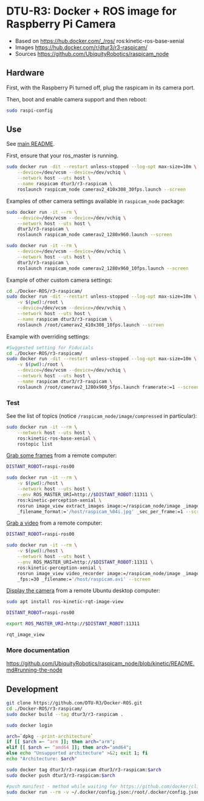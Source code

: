 # DTU-R3: Docker + ROS image for Raspberry Pi Camera
* Based on https://hub.docker.com/_/ros/ ros:kinetic-ros-base-xenial
* Images https://hub.docker.com/r/dtur3/r3-raspicam/
* Sources https://github.com/UbiquityRobotics/raspicam_node

## Hardware

First, with the Raspberry Pi turned off, plug the raspicam in its camera port.

Then, boot and enable camera support and then reboot:

```sh
sudo raspi-config
```

## Use
See [main README](../README.md).

First, ensure that your ros_master is running.

```sh
sudo docker run -dit --restart unless-stopped --log-opt max-size=10m \
	--device=/dev/vcsm --device=/dev/vchiq \
	--network host --uts host \
	--name raspicam dtur3/r3-raspicam \
	roslaunch raspicam_node camerav2_410x308_30fps.launch --screen
```

Examples of other camera settings available in `raspicam_node` package: 

```sh
sudo docker run -it --rm \
	--device=/dev/vcsm --device=/dev/vchiq \
	--network host --uts host \
	dtur3/r3-raspicam \
	roslaunch raspicam_node camerav2_1280x960.launch --screen

sudo docker run -it --rm \
	--device=/dev/vcsm --device=/dev/vchiq \
	--network host --uts host \
	dtur3/r3-raspicam \
	roslaunch raspicam_node camerav2_1280x960_10fps.launch --screen
```

Example of other custom camera settings: 

```sh
cd ./Docker-ROS/r3-raspicam/
sudo docker run -dit --restart unless-stopped --log-opt max-size=10m \
	-v $(pwd):/root \
	--device=/dev/vcsm --device=/dev/vchiq \
	--network host --uts host \
	--name raspicam dtur3/r3-raspicam \
	roslaunch /root/camerav2_410x308_10fps.launch --screen
```

Example with overriding settings:

```sh
#Suggested setting for Fiducials
cd ./Docker-ROS/r3-raspicam/
sudo docker run -dit --restart unless-stopped --log-opt max-size=10m \
	-v $(pwd):/root \
	--device=/dev/vcsm --device=/dev/vchiq \
	--network host --uts host \
	--name raspicam dtur3/r3-raspicam \
	roslaunch /root/camerav2_1280x960_5fps.launch framerate:=1 --screen
```

### Test
See the list of topics (notice `/raspicam_node/image/compressed` in particular):

```sh
sudo docker run -it --rm \
	--network host --uts host \
	ros:kinetic-ros-base-xenial \
	rostopic list
```

[Grab some frames](http://wiki.ros.org/image_view#image_view.2BAC8-diamondback.Tools) from a remote computer:

```sh
DISTANT_ROBOT=raspi-ros00

sudo docker run -it --rm \
	-v $(pwd):/host \
	--network host --uts host \
	--env ROS_MASTER_URI=http://$DISTANT_ROBOT:11311 \
	ros:kinetic-perception-xenial \
	rosrun image_view extract_images image:=/raspicam_node/image _image_transport:=compressed \
	_filename_format:='/host/raspicam_%04i.jpg' _sec_per_frame:=1 --screen
```

[Grab a video](http://wiki.ros.org/image_view#image_view.2BAC8-diamondback.Tools) from a remote computer:

```sh
DISTANT_ROBOT=raspi-ros00

sudo docker run -it --rm \
	-v $(pwd):/host \
	--network host --uts host \
	--env ROS_MASTER_URI=http://$DISTANT_ROBOT:11311 \
	ros:kinetic-perception-xenial \
	rosrun image_view video_recorder image:=/raspicam_node/image _image_transport:=compressed \
	_fps:=30 _filename:='/host/raspicam.avi' --screen
```

[Display the camera](http://wiki.ros.org/rqt_image_view) from a remote Ubuntu desktop computer:

```sh
sudo apt install ros-kinetic-rqt-image-view

DISTANT_ROBOT=raspi-ros00

export ROS_MASTER_URI=http://$DISTANT_ROBOT:11311

rqt_image_view
```

### More documentation

https://github.com/UbiquityRobotics/raspicam_node/blob/kinetic/README.md#running-the-node


## Development

```bash
git clone https://github.com/DTU-R3/Docker-ROS.git
cd ./Docker-ROS/r3-raspicam/
sudo docker build --tag dtur3/r3-raspicam .

sudo docker login

arch=`dpkg --print-architecture`
if [[ $arch =~ ^arm ]]; then arch="arm";
elif [[ $arch =~ ^amd64 ]]; then arch="amd64";
else echo "Unsupported architecture" >&2; exit 1; fi
echo "Architecture: $arch"

sudo docker tag dtur3/r3-raspicam dtur3/r3-raspicam:$arch
sudo docker push dtur3/r3-raspicam:$arch

#push manifest - method while waiting for https://github.com/docker/cli/pull/138
sudo docker run --rm -v ~/.docker/config.json:/root/.docker/config.json -v $(pwd):/host weshigbee/manifest-tool push from-spec /host/manifest.yaml
```
